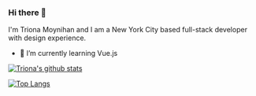 ### Hi there 👋
I'm Triona Moynihan and I am a New York City based full-stack developer with design experience.

- 🌱 I’m currently learning Vue.js



[![Triona's github stats](https://github-readme-stats.vercel.app/api?username=tmoyni)](https://github.com/anuraghazra/github-readme-stats)


[![Top Langs](https://github-readme-stats.vercel.app/api/top-langs/?username=tmoyni)](https://github.com/anuraghazra/github-readme-stats)



<!--
**Tmoyni/Tmoyni** is a ✨ _special_ ✨ repository because its `README.md` (this file) appears on your GitHub profile.

Here are some ideas to get you started:

- 🔭 I’m currently working on ...
- 🌱 I’m currently learning ...
- 👯 I’m looking to collaborate on ...
- 🤔 I’m looking for help with ...
- 💬 Ask me about ...
- 📫 How to reach me: ...
- 😄 Pronouns: ...
- ⚡ Fun fact: ...
-->
